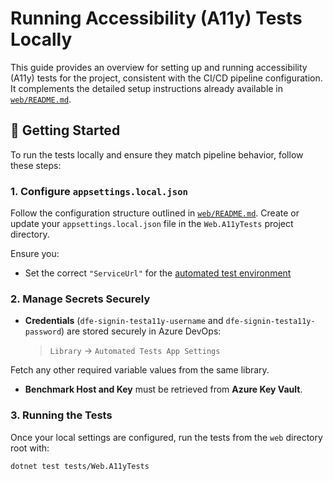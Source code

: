 ﻿# Running Accessibility (A11y) Tests Locally

This guide provides an overview for setting up and running accessibility (A11y) tests for the project,
consistent with the CI/CD pipeline configuration.  
It complements the detailed setup instructions already available in [`web/README.md`](../../README.md#accessibility-tests).

## 🚀 Getting Started

To run the tests locally and ensure they match pipeline behavior, follow these steps:

### 1. Configure `appsettings.local.json`

Follow the configuration structure outlined in [`web/README.md`](../../README.md#accessibility-tests).
Create or update your `appsettings.local.json` file in the `Web.A11yTests` project directory.

Ensure you:

- Set the correct `"ServiceUrl"` for the [automated test environment](https://s198d02-education-benchmarking-fqhxhwdsdyh3cded.a02.azurefd.net)

### 2. Manage Secrets Securely

- **Credentials** (`dfe-signin-testa11y-username` and `dfe-signin-testa11y-password`) are stored securely in Azure DevOps:

  > `Library` → `Automated Tests App Settings`

Fetch any other required variable values from the same library.

- **Benchmark Host and Key** must be retrieved from **Azure Key Vault**.  

### 3. Running the Tests

Once your local settings are configured, run the tests from the `web` directory root with:

```bash
dotnet test tests/Web.A11yTests
